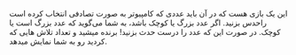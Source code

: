 این یک بازی هست که در آن باید عددی که کامپیوتر به صورت تصادفی انتخاب کرده است راحدس بزنید.
اگر عدد بزرگ یا کوچک باشد، به شما می‌گوید که عدد بزرگ است یا کوچک.
در صورت این که عدد را درست حدث بزنید! برنده میشید و تعداد تلاش هایی که کردید رو به شما نمایش میدهد.
